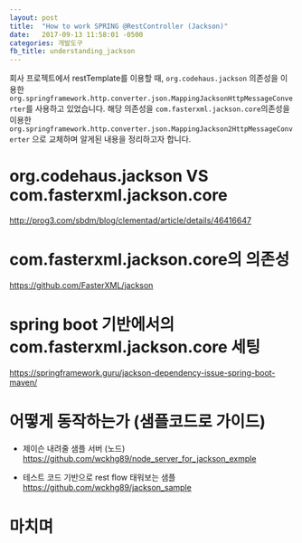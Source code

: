 ```yaml
---
layout: post
title:  "How to work SPRING @RestController (Jackson)"
date:   2017-09-13 11:58:01 -0500
categories: 개발도구
fb_title: understanding_jackson
---
```


회사 프로젝트에서 restTemplate를 이용할 때, ``org.codehaus.jackson`` 의존성을 이용한 ``org.springframework.http.converter.json.MappingJacksonHttpMessageConverter``를 사용하고 있었습니다. 해당 의존성을  ``com.fasterxml.jackson.core``의존성을 이용한 ``org.springframework.http.converter.json.MappingJackson2HttpMessageConverter`` 으로 교체하며 알게된 내용을 정리하고자 합니다.

# org.codehaus.jackson VS com.fasterxml.jackson.core

http://prog3.com/sbdm/blog/clementad/article/details/46416647

# com.fasterxml.jackson.core의 의존성

https://github.com/FasterXML/jackson

# spring boot 기반에서의 com.fasterxml.jackson.core 세팅

https://springframework.guru/jackson-dependency-issue-spring-boot-maven/

# 어떻게 동작하는가 (샘플코드로 가이드)

- 제이슨 내려줄 샘플 서버 (노드)
https://github.com/wckhg89/node_server_for_jackson_exmple

- 테스트 코드 기반으로 rest flow 태워보는 샘플
https://github.com/wckhg89/jackson_sample

# 마치며
